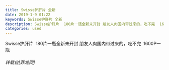 ```yaml
---
title: Swisse护肝片 全新
date: 2019-1-9 01:22
keywords: Swisse护肝片 全新
description: Swisse护肝片  180片一瓶全新未开封 朋友人肉国内带过来的，吃不完  1600P一瓶
categories: used
---
```

<td class="t_f" id="postmessage_2645294">

Swisse护肝片  180片一瓶全新未开封 朋友人肉国内带过来的，吃不完  1600P一瓶</td>
###### 转载自[菲龙网]